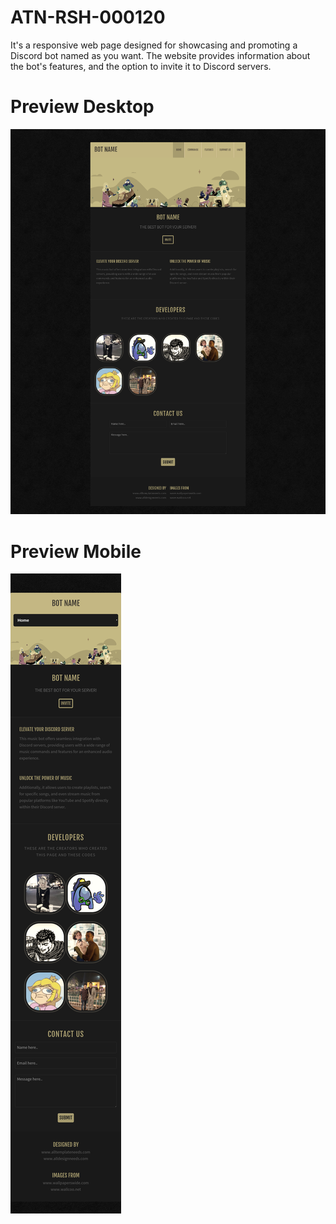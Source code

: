 # ATN-RSH-000120
It's a responsive web page designed for showcasing and promoting a Discord bot named as you want. The website provides information about the bot's features, and the option to invite it to Discord servers.

# Preview Desktop
<img src="Preview Desktop.png">

# Preview Mobile
<img src="Preview Mobile.png">

